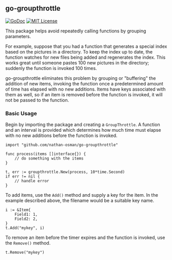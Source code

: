 ## go-groupthrottle

[![GoDoc](https://godoc.org/github.com/nathan-osman/go-groupthrottle?status.svg)](https://godoc.org/github.com/nathan-osman/go-groupthrottle)
[![MIT License](http://img.shields.io/badge/license-MIT-9370d8.svg?style=flat)](http://opensource.org/licenses/MIT)

This package helps avoid repeatedly calling functions by grouping parameters.

For example, suppose that you had a function that generates a special index based on the pictures in a directory. To keep the index up to date, the function watches for new files being added and regenerates the index. This works great until someone pastes 100 new pictures in the directory; suddenly the function is invoked 100 times.

go-groupthrottle eliminates this problem by grouping or "buffering" the addition of new items, invoking the function once a predetermined amount of time has elapsed with no new additions. Items have keys associated with them as well, so if an item is removed before the function is invoked, it will not be passed to the function.

### Basic Usage

Begin by importing the package and creating a `GroupThrottle`. A function and an interval is provided which determines how much time must elapse with no new additions before the function is invoked.

    import "github.com/nathan-osman/go-groupthrottle"

    func process(items []interface{}) {
        // do something with the items
    }

    t, err := groupthrottle.New(process, 10*time.Second)
    if err != nil {
        // handle error
    }

To add items, use the `Add()` method and supply a key for the item. In the example described above, the filename would be a suitable key name.

    i := &Item{
        Field1: 1,
        Field2: 2,
    }
    t.Add("mykey", i)

To remove an item before the timer expires and the function is invoked, use the `Remove()` method.

    t.Remove("mykey")
